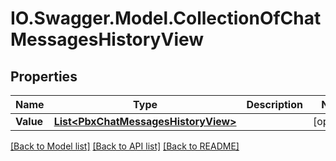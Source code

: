# IO.Swagger.Model.CollectionOfChatMessagesHistoryView
## Properties

Name | Type | Description | Notes
------------ | ------------- | ------------- | -------------
**Value** | [**List&lt;PbxChatMessagesHistoryView&gt;**](PbxChatMessagesHistoryView.md) |  | [optional] 

[[Back to Model list]](../README.md#documentation-for-models) [[Back to API list]](../README.md#documentation-for-api-endpoints) [[Back to README]](../README.md)

